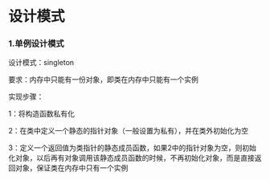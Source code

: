# 设计模式

### 1.单例设计模式

设计模式：singleton

要求：内存中只能有一份对象，即类在内存中只能有一个实例

实现步骤：

1：将构造函数私有化

2：在类中定义一个静态的指针对象（一般设置为私有），并在类外初始化为空

3：定义一个返回值为类指针的静态成员函数，如果2中的指针对象为空，则初始化对象，以后再有对象调用该静态成员函数的时候，不再初始化对象，而是直接返回对象，保证类在内存中只有一个实例
